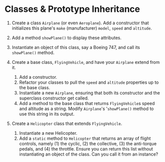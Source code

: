 # Classes & Prototype Inheritance

1. Create a class `Airplane` (or even `Aeroplane`).
   Add a constructor that initializes this plane's `make` (manufacturer)
  `model`, `speed` and `altitude`.

2. Add a method `showPlane()` to display these attributes.

3. Instantiate an object of this class, say a Boeing 747, and
   call its `showPlane()` method.

4. Create a base class, `FlyingVehicle`, and have your `Airplane`
   extend from it.
   1. Add a constructor.
   2. Refactor your classes to pull the `speed` and `altitude` properties up to the base class.
   3. Instantiate a new `Airplane`, ensuring that both its constructor and the superclass constructor get called.
   4. Add a method to the base class that returns `FlyingVehicle`s speed and altitude as a string. Modify `Airplane`'s '`showPlane()` method to use this string in its output.

5. Create a `Helicopter` class that extends `FlyingVehicle`.
   1. Instantiate a new Helicopter.
   2. Add a `static` method to `Helicopter` that returns an array of flight controls, namely (1) the cyclic, (2) the collective, (3) the anti-torque pedals, and (4) the throttle. Ensure you can return this list without instantiating an object of the class. Can you call it from an instance?

